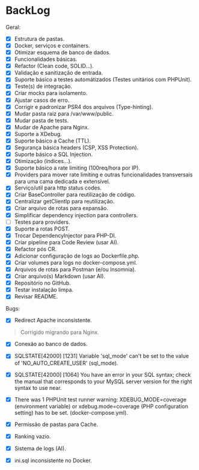 # BackLog

Geral:
- [x] Estrutura de pastas.
- [x] Docker, serviços e containers.
- [x] Otimizar esquema de banco de dados.
- [x] Funcionalidades básicas.
- [x] Refactor (Clean code, SOLID...).
- [x] Validação e sanitização de entrada.
- [x] Suporte básico a testes automátizados (Testes unitários com PHPUnit). 
- [x] Teste(s) de integração.
- [x] Criar mocks para isolamento.
- [x] Ajustar casos de erro.
- [x] Corrigir e padronizar PSR4 dos arquivos (Type-hinting).
- [x] Mudar pasta raiz para /var/www/public.
- [x] Mudar pasta de tests.
- [x] Mudar de Apache para Nginx.
- [x] Suporte a XDebug.
- [x] Suporte básico a Cache (TTL). 
- [x] Segurança básica headers (CSP, XSS Protection). 
- [x] Suporte básico a SQL Injection.
- [x] Otimização (índices...).
- [x] Suporte básico a rate limiting (100req/hora por IP). 
- [x] Providers para mover rate limiting e outras funcionalidades transversais para uma cama dedicada e extensível.
- [x] Serviço/util para http status codes.
- [x] Criar BaseController para reutilização de código.
- [x] Centralizar getClientIp para reutilização.
- [x] Criar arquivo de rotas para expansão.
- [x] Simplificar dependency injection para controllers.
- [ ] Testes para providers.
- [x] Suporte a rotas POST.
- [x] Trocar DependencyInjector para PHP-DI.
- [x] Criar pipeline para Code Review (usar AI).
- [x] Refactor pós CR.
- [x] Adicionar configuração de logs ao Dockerfile.php.
- [x] Criar volumes para logs no docker-compose.yml.
- [x] Arquivos de rotas para Postman (e/ou Insomnia).
- [x] Criar arquivo(s) Markdown (usar AI).
- [x] Repositório no GitHub.
- [x] Testar instalação limpa.
- [x] Revisar README.

Bugs:
- [x] Redirect Apache inconsistente.
> Corrigido migrando para Nginx.
- [x] Conexão ao banco de dados.
- [x] SQLSTATE[42000] [1231] Variable 'sql_mode' can't be set to the value of 'NO_AUTO_CREATE_USER' (sql_mode).
- [x] SQLSTATE[42000] [1064] You have an error in your SQL syntax; check the manual that corresponds to your MySQL server version for the right syntax to use near.
- [x] There was 1 PHPUnit test runner warning: XDEBUG_MODE=coverage (environment variable) or xdebug.mode=coverage (PHP configuration setting) has to be set. (docker-compose.yml).
- [x] Permissão de pastas para Cache.
- [x] Ranking vazio.
- [x] Sistema de logs (AI).
- [x] ini.sql inconsistente no Docker.


